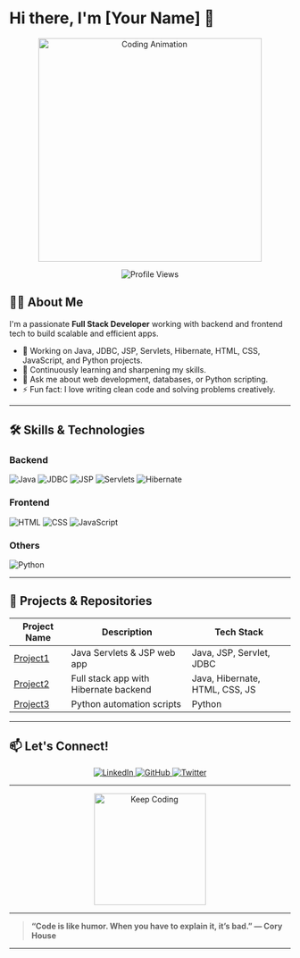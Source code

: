 # Hi there, I'm [Your Name] 👋

<p align="center">
  <img src="https://media.giphy.com/media/3o7TKtnuHOHHUjR38Y/giphy.gif" width="400" alt="Coding Animation" />
</p>

<p align="center">
  <img src="https://komarev.com/ghpvc/?username=your-github-username&style=flat-square&color=blue" alt="Profile Views" />
</p>

## 👨‍💻 About Me

I'm a passionate **Full Stack Developer** working with backend and frontend tech to build scalable and efficient apps.

- 🔭 Working on Java, JDBC, JSP, Servlets, Hibernate, HTML, CSS, JavaScript, and Python projects.
- 🌱 Continuously learning and sharpening my skills.
- 💬 Ask me about web development, databases, or Python scripting.
- ⚡ Fun fact: I love writing clean code and solving problems creatively.

---

## 🛠️ Skills & Technologies

### Backend  
<p>
  <img src="https://img.shields.io/badge/Java-ED8B00?style=for-the-badge&logo=java&logoColor=white&animation=spin" alt="Java" />
  <img src="https://img.shields.io/badge/JDBC-02569B?style=for-the-badge&logo=java&logoColor=white&animation=spin" alt="JDBC" />
  <img src="https://img.shields.io/badge/JSP-5E83BA?style=for-the-badge&logo=java&logoColor=white&animation=spin" alt="JSP" />
  <img src="https://img.shields.io/badge/Servlets-000000?style=for-the-badge&logo=java&logoColor=white&animation=spin" alt="Servlets" />
  <img src="https://img.shields.io/badge/Hibernate-59666C?style=for-the-badge&logo=hibernate&logoColor=white&animation=spin" alt="Hibernate" />
</p>

### Frontend  
<p>
  <img src="https://img.shields.io/badge/HTML5-E34F26?style=for-the-badge&logo=html5&logoColor=white&animation=pulse" alt="HTML" />
  <img src="https://img.shields.io/badge/CSS3-1572B6?style=for-the-badge&logo=css3&logoColor=white&animation=pulse" alt="CSS" />
  <img src="https://img.shields.io/badge/JavaScript-F7DF1E?style=for-the-badge&logo=javascript&logoColor=black&animation=pulse" alt="JavaScript" />
</p>

### Others  
<p>
  <img src="https://img.shields.io/badge/Python-3776AB?style=for-the-badge&logo=python&logoColor=white&animation=fade" alt="Python" />
</p>

---

## 📂 Projects & Repositories

| Project Name | Description | Tech Stack |
|--------------|-------------|------------|
| [Project1](https://github.com/your-github-username/project1) | Java Servlets & JSP web app | Java, JSP, Servlet, JDBC |
| [Project2](https://github.com/your-github-username/project2) | Full stack app with Hibernate backend | Java, Hibernate, HTML, CSS, JS |
| [Project3](https://github.com/your-github-username/project3) | Python automation scripts | Python |

---

## 📫 Let's Connect!

<p align="center">
  <a href="https://linkedin.com/in/your-linkedin" target="_blank">
    <img src="https://img.shields.io/badge/LinkedIn-0A66C2?style=for-the-badge&logo=linkedin&logoColor=white&animation=wave" alt="LinkedIn" />
  </a>
  <a href="https://github.com/your-github-username" target="_blank">
    <img src="https://img.shields.io/badge/GitHub-181717?style=for-the-badge&logo=github&logoColor=white&animation=wave" alt="GitHub" />
  </a>
  <a href="https://twitter.com/your-twitter" target="_blank">
    <img src="https://img.shields.io/badge/Twitter-1DA1F2?style=for-the-badge&logo=twitter&logoColor=white&animation=wave" alt="Twitter" />
  </a>
</p>

---

<p align="center">
  <img src="https://media.giphy.com/media/hvRJCLFzcasrR4ia7z/giphy.gif" width="200" alt="Keep Coding" />
</p>

---

> **“Code is like humor. When you have to explain it, it’s bad.” — Cory House**

---

<!--
* Replace your-github-username, your-linkedin, your-twitter, Your Name, and project links with your info.
* Shields.io supports basic animations by appending `&animation=spin|pulse|fade|wave` to the badge URL.
-->
